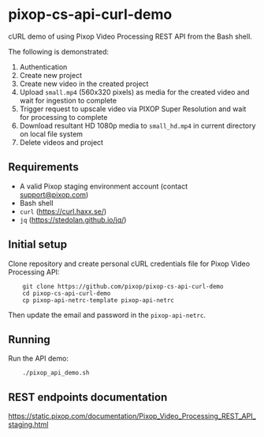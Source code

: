 # pixop-cs-api-curl-demo
cURL demo of using Pixop Video Processing REST API from the Bash shell.

The following is demonstrated:

1. Authentication
1. Create new project
2. Create new video in the created project
3. Upload `small.mp4` (560x320 pixels) as media for the created video and wait for ingestion to complete
4. Trigger request to upscale video via PIXOP Super Resolution and wait for processing to complete
5. Download resultant HD 1080p media to `small_hd.mp4` in current directory on local file system
6. Delete videos and project

## Requirements
- A valid Pixop staging environment account (contact support@pixop.com)
- Bash shell
- `curl` (https://curl.haxx.se/)
- `jq` (https://stedolan.github.io/jq/)

## Initial setup

Clone repository and create personal cURL credentials file for Pixop Video Processing API:

```
    git clone https://github.com/pixop/pixop-cs-api-curl-demo
    cd pixop-cs-api-curl-demo
    cp pixop-api-netrc-template pixop-api-netrc
```

Then update the email and password in the `pixop-api-netrc`.

## Running

Run the API demo:

```
    ./pixop_api_demo.sh
```

## REST endpoints documentation

https://static.pixop.com/documentation/Pixop_Video_Processing_REST_API_staging.html
